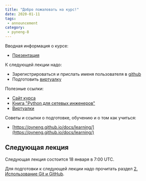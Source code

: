 ```yaml
---
title: "Добро пожаловать на курс!"
date: 2020-01-11
tags:
 - announcement
category:
 - pyneng-8
---
```


Вводная информация о курсе:

* [Презентация](https://gitpitch.com/natenka/pyneng-slides/py3_course_summary)


К следующей лекции надо:

* Зарегистрироваться и прислать именя пользователя в [github](https://pyneng.github.io/pyneng-7/preparation/)
* Подготовить [виртуалку](https://pyneng.github.io/docs/course-vm/)


Полезные ссылки:

* [Сайт курса](https://pyneng.github.io/)
* [Книга "Python для сетевых инженеров"](https://pyneng.readthedocs.io/ru/latest/)
* [Виртуалки](https://pyneng.github.io/docs/course-vm/)

Советы и ссылки о подготовке, обучению и о том как учиться:

* [https://pyneng.github.io/docs/learning/](https://pyneng.github.io/docs/learning/)


## Следующая лекция

Следующая лекция состоится 18 января в 7:00 UTC.

Для подготовки к следующей лекции надо прочитать раздел [2. Использование Git и GitHub](https://pyneng.readthedocs.io/ru/latest/book/02_git_github/index.html).

